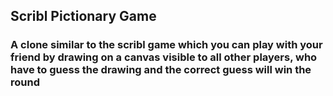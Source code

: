 ## Scribl Pictionary Game 

### A clone similar to the scribl game which you can play with your friend by drawing on a canvas visible to all other players, who have to guess the drawing and the correct guess will win the round

